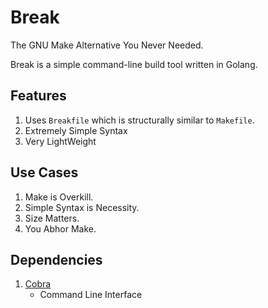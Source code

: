 # Break

The GNU Make Alternative You Never Needed.

Break is a simple command-line build tool written in Golang.

## Features

1. Uses `Breakfile` which is structurally similar to `Makefile`.
1. Extremely Simple Syntax
1. Very LightWeight

## Use Cases
1. Make is Overkill.
1. Simple Syntax is Necessity.
1. Size Matters.
1. You Abhor Make.

## Dependencies
1. [Cobra](https://www.github.com/spf13/cobra)
	- Command Line Interface
